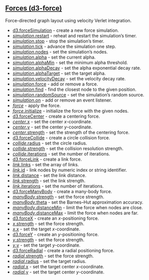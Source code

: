 ## [Forces (d3-force)](https://github.com/d3/d3-force/tree/v3.0.0)

Force-directed graph layout using velocity Verlet integration.

- [d3.forceSimulation](https://github.com/d3/d3-force/blob/v3.0.0/README.md#forceSimulation) - create a new force simulation.
- [_simulation_.restart](https://github.com/d3/d3-force/blob/v3.0.0/README.md#simulation_restart) - reheat and restart the simulation’s timer.
- [_simulation_.stop](https://github.com/d3/d3-force/blob/v3.0.0/README.md#simulation_stop) - stop the simulation’s timer.
- [_simulation_.tick](https://github.com/d3/d3-force/blob/v3.0.0/README.md#simulation_tick) - advance the simulation one step.
- [_simulation_.nodes](https://github.com/d3/d3-force/blob/v3.0.0/README.md#simulation_nodes) - set the simulation’s nodes.
- [_simulation_.alpha](https://github.com/d3/d3-force/blob/v3.0.0/README.md#simulation_alpha) - set the current alpha.
- [_simulation_.alphaMin](https://github.com/d3/d3-force/blob/v3.0.0/README.md#simulation_alphaMin) - set the minimum alpha threshold.
- [_simulation_.alphaDecay](https://github.com/d3/d3-force/blob/v3.0.0/README.md#simulation_alphaDecay) - set the alpha exponential decay rate.
- [_simulation_.alphaTarget](https://github.com/d3/d3-force/blob/v3.0.0/README.md#simulation_alphaTarget) - set the target alpha.
- [_simulation_.velocityDecay](https://github.com/d3/d3-force/blob/v3.0.0/README.md#simulation_velocityDecay) - set the velocity decay rate.
- [_simulation_.force](https://github.com/d3/d3-force/blob/v3.0.0/README.md#simulation_force) - add or remove a force.
- [_simulation_.find](https://github.com/d3/d3-force/blob/v3.0.0/README.md#simulation_find) - find the closest node to the given position.
- [_simulation_.randomSource](https://github.com/d3/d3-force/blob/v3.0.0/README.md#simulation_randomSource) - set the simulation’s random source.
- [_simulation_.on](https://github.com/d3/d3-force/blob/v3.0.0/README.md#simulation_on) - add or remove an event listener.
- [_force_](https://github.com/d3/d3-force/blob/v3.0.0/README.md#_force) - apply the force.
- [_force_.initialize](https://github.com/d3/d3-force/blob/v3.0.0/README.md#force_initialize) - initialize the force with the given nodes.
- [d3.forceCenter](https://github.com/d3/d3-force/blob/v3.0.0/README.md#forceCenter) - create a centering force.
- [_center_.x](https://github.com/d3/d3-force/blob/v3.0.0/README.md#center_x) - set the center _x_-coordinate.
- [_center_.y](https://github.com/d3/d3-force/blob/v3.0.0/README.md#center_y) - set the center _y_-coordinate.
- [_center_.strength](https://github.com/d3/d3-force/blob/v3.0.0/README.md#center_strength) - set the strength of the centering force.
- [d3.forceCollide](https://github.com/d3/d3-force/blob/v3.0.0/README.md#forceCollide) - create a circle collision force.
- [_collide_.radius](https://github.com/d3/d3-force/blob/v3.0.0/README.md#collide_radius) - set the circle radius.
- [_collide_.strength](https://github.com/d3/d3-force/blob/v3.0.0/README.md#collide_strength) - set the collision resolution strength.
- [_collide_.iterations](https://github.com/d3/d3-force/blob/v3.0.0/README.md#collide_iterations) - set the number of iterations.
- [d3.forceLink](https://github.com/d3/d3-force/blob/v3.0.0/README.md#forceLink) - create a link force.
- [_link_.links](https://github.com/d3/d3-force/blob/v3.0.0/README.md#link_links) - set the array of links.
- [_link_.id](https://github.com/d3/d3-force/blob/v3.0.0/README.md#link_id) - link nodes by numeric index or string identifier.
- [_link_.distance](https://github.com/d3/d3-force/blob/v3.0.0/README.md#link_distance) - set the link distance.
- [_link_.strength](https://github.com/d3/d3-force/blob/v3.0.0/README.md#link_strength) - set the link strength.
- [_link_.iterations](https://github.com/d3/d3-force/blob/v3.0.0/README.md#link_iterations) - set the number of iterations.
- [d3.forceManyBody](https://github.com/d3/d3-force/blob/v3.0.0/README.md#forceManyBody) - create a many-body force.
- [_manyBody_.strength](https://github.com/d3/d3-force/blob/v3.0.0/README.md#manyBody_strength) - set the force strength.
- [_manyBody_.theta](https://github.com/d3/d3-force/blob/v3.0.0/README.md#manyBody_theta) - set the Barnes–Hut approximation accuracy.
- [_manyBody_.distanceMin](https://github.com/d3/d3-force/blob/v3.0.0/README.md#manyBody_distanceMin) - limit the force when nodes are close.
- [_manyBody_.distanceMax](https://github.com/d3/d3-force/blob/v3.0.0/README.md#manyBody_distanceMax) - limit the force when nodes are far.
- [d3.forceX](https://github.com/d3/d3-force/blob/v3.0.0/README.md#forceX) - create an _x_-positioning force.
- [_x_.strength](https://github.com/d3/d3-force/blob/v3.0.0/README.md#x_strength) - set the force strength.
- [_x_.x](https://github.com/d3/d3-force/blob/v3.0.0/README.md#x_x) - set the target _x_-coordinate.
- [d3.forceY](https://github.com/d3/d3-force/blob/v3.0.0/README.md#forceY) - create an _y_-positioning force.
- [_y_.strength](https://github.com/d3/d3-force/blob/v3.0.0/README.md#y_strength) - set the force strength.
- [_y_.y](https://github.com/d3/d3-force/blob/v3.0.0/README.md#y_y) - set the target _y_-coordinate.
- [d3.forceRadial](https://github.com/d3/d3-force/blob/v3.0.0/README.md#forceRadial) - create a radial positioning force.
- [_radial_.strength](https://github.com/d3/d3-force/blob/v3.0.0/README.md#radial_strength) - set the force strength.
- [_radial_.radius](https://github.com/d3/d3-force/blob/v3.0.0/README.md#radial_radius) - set the target radius.
- [_radial_.x](https://github.com/d3/d3-force/blob/v3.0.0/README.md#radial_x) - set the target center _x_-coordinate.
- [_radial_.y](https://github.com/d3/d3-force/blob/v3.0.0/README.md#radial_y) - set the target center _y_-coordinate.
